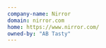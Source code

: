 ```yaml
---
company-name: Nirror
domain: nirror.com
home: https://www.nirror.com/
owned-by: "AB Tasty"
---
```




